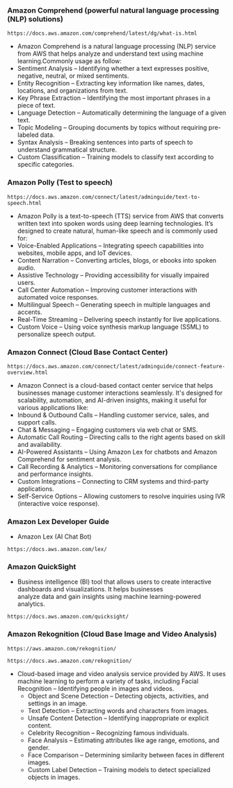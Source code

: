 ### Amazon Comprehend (powerful natural language processing (NLP) solutions)
```
https://docs.aws.amazon.com/comprehend/latest/dg/what-is.html
```
- Amazon Comprehend is a natural language processing (NLP) service from AWS that helps analyze and understand text using machine learning.Commonly usage as follow:
 - Sentiment Analysis – Identifying whether a text expresses positive, negative, neutral, or mixed sentiments.
 - Entity Recognition – Extracting key information like names, dates, locations, and organizations from text.
 - Key Phrase Extraction – Identifying the most important phrases in a piece of text.
 - Language Detection – Automatically determining the language of a given text.
 - Topic Modeling – Grouping documents by topics without requiring pre-labeled data.
 - Syntax Analysis – Breaking sentences into parts of speech to understand grammatical structure.
 - Custom Classification – Training models to classify text according to specific categories.

### Amazon Polly (Test to speech)
```
https://docs.aws.amazon.com/connect/latest/adminguide/text-to-speech.html
```
- Amazon Polly is a text-to-speech (TTS) service from AWS that converts written text into spoken words using deep learning technologies. It’s designed to create natural, human-like speech and is commonly used for:
 - Voice-Enabled Applications – Integrating speech capabilities into websites, mobile apps, and IoT devices.
 - Content Narration – Converting articles, blogs, or ebooks into spoken audio.
 - Assistive Technology – Providing accessibility for visually impaired users.
 - Call Center Automation – Improving customer interactions with automated voice responses.
 - Multilingual Speech – Generating speech in multiple languages and accents.
 - Real-Time Streaming – Delivering speech instantly for live applications.
 - Custom Voice – Using voice synthesis markup language (SSML) to personalize speech output.


### Amazon Connect (Cloud Base Contact Center)
```
https://docs.aws.amazon.com/connect/latest/adminguide/connect-feature-overview.html
```
- Amazon Connect is a cloud-based contact center service that helps businesses manage customer interactions seamlessly. It's designed for scalability, automation, and AI-driven insights, making it useful for various applications like:
 - Inbound & Outbound Calls – Handling customer service, sales, and support calls.
 - Chat & Messaging – Engaging customers via web chat or SMS.
 - Automatic Call Routing – Directing calls to the right agents based on skill and availability.
 - AI-Powered Assistants – Using Amazon Lex for chatbots and Amazon Comprehend for sentiment analysis.
 - Call Recording & Analytics – Monitoring conversations for compliance and performance insights.
 - Custom Integrations – Connecting to CRM systems and third-party applications.
 - Self-Service Options – Allowing customers to resolve inquiries using IVR (interactive voice response).


### Amazon Lex Developer Guide
- Amazon Lex (AI Chat Bot)
```
https://docs.aws.amazon.com/lex/
```

### Amazon QuickSight
 - Business intelligence (BI) tool that allows users to create interactive dashboards and visualizations. It helps businesses    
   analyze data and gain insights using machine learning-powered analytics.
```
https://docs.aws.amazon.com/quicksight/
```

### Amazon Rekognition (Cloud Base Image and Video Analysis)
```
https://aws.amazon.com/rekognition/
```
```
https://docs.aws.amazon.com/rekognition/
```
- Cloud-based image and video analysis service provided by AWS. It uses machine learning to perform a variety of tasks, including Facial 
  Recognition – Identifying people in images and videos.
  - Object and Scene Detection – Detecting objects, activities, and settings in an image.
  - Text Detection – Extracting words and characters from images.
  - Unsafe Content Detection – Identifying inappropriate or explicit content.
  - Celebrity Recognition – Recognizing famous individuals.
  - Face Analysis – Estimating attributes like age range, emotions, and gender.
  - Face Comparison – Determining similarity between faces in different images.
  - Custom Label Detection – Training models to detect specialized objects in images.
